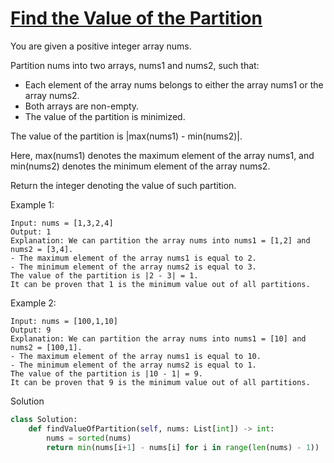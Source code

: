 # [Find the Value of the Partition](https://leetcode.com/problems/find-the-value-of-the-partition/description/)

You are given a positive integer array nums.

Partition nums into two arrays, nums1 and nums2, such that:

- Each element of the array nums belongs to either the array nums1 or the array nums2.
- Both arrays are non-empty.
- The value of the partition is minimized.

The value of the partition is |max(nums1) - min(nums2)|.

Here, max(nums1) denotes the maximum element of the array nums1, and min(nums2) denotes the minimum element of the 
array nums2.

Return the integer denoting the value of such partition.

Example 1:
```
Input: nums = [1,3,2,4]
Output: 1
Explanation: We can partition the array nums into nums1 = [1,2] and nums2 = [3,4].
- The maximum element of the array nums1 is equal to 2.
- The minimum element of the array nums2 is equal to 3.
The value of the partition is |2 - 3| = 1. 
It can be proven that 1 is the minimum value out of all partitions.
```
Example 2:
```
Input: nums = [100,1,10]
Output: 9
Explanation: We can partition the array nums into nums1 = [10] and nums2 = [100,1].
- The maximum element of the array nums1 is equal to 10.
- The minimum element of the array nums2 is equal to 1.
The value of the partition is |10 - 1| = 9.
It can be proven that 9 is the minimum value out of all partitions.
```
Solution
```python
class Solution:
    def findValueOfPartition(self, nums: List[int]) -> int:
        nums = sorted(nums)
        return min(nums[i+1] - nums[i] for i in range(len(nums) - 1))
```
